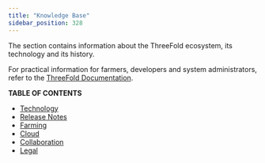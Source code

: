```yaml
---
title: "Knowledge Base"
sidebar_position: 328
---
```




The section contains information about the ThreeFold ecosystem, its technology and its history.

For practical information for farmers, developers and system administrators, refer to the [ThreeFold Documentation](../documentation/documentation.md).

**TABLE OF CONTENTS**

- [Technology](./technology/technology_toc.md)
- [Release Notes](./releasenotes/releasenotes_readme.md)
- [Farming](./farming/farming_toc.md)
- [Cloud](./cloud/cloud_toc.md)
- [Collaboration](./collaboration/collaboration_toc.md)
- [Legal](./legal/terms_conditions_all3.md)